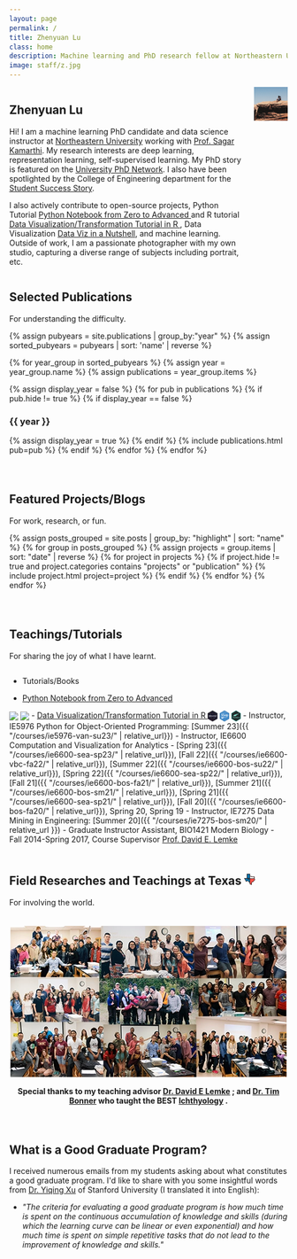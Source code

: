 ```yaml
---
layout: page
permalink: /
title: Zhenyuan Lu
class: home
description: Machine learning and PhD research fellow at Northeastern University. Using background and experience working in Biomedical sciences and data science fields over the last 10 years. I weave healthcare and machine learning concepts together.
image: staff/z.jpg
---
```


<div class="columns" markdown="1">
<div class="intro" markdown="1">

## Zhenyuan Lu

Hi! I am a machine learning PhD candidate and data science instructor at [Northeastern University](https://www.northeastern.edu/) working with [Prof. Sagar Kamarthi](https://coe.northeastern.edu/people/kamarthi-sagar/). My research interests are deep learning, representation learning, self-supervised learning. My PhD story is featured on the [University PhD Network](https://phd.northeastern.edu/profile/zhenyuan-lu/). I also have been spotlighted by the College of Engineering department for the [Student Success Story](https://coe.northeastern.edu/news/ready-for-the-high-demand-field-of-data-analytics/).

I also actively contribute to open-source projects, Python Tutorial <a href = "https://zhenyuanlu.com/python-notebook/"> Python Notebook from Zero to Advanced </a> and R tutorial <a href="https://zhenyuanlu.com/r-comput-viz/" target="_blank">Data Visualization/Transformation Tutorial in R </a>, Data Visualization [Data Viz in a Nutshell](https://github.com/zhenyuanlu/Data-Visualization-In-A-Nutshell/tree/main), and machine learning. Outside of work, I am a passionate photographer with my own studio, capturing a diverse range of subjects including portrait, etc.


<p>
<span class="social-buttons">
  <span class="item">
    <a href="https://github.com/zhenyuanlu" target="_blank">
      <i class="fab fa-github"></i>
    </a>
    <a href="https://www.linkedin.com/in/zhenyuanlu/" target="_blank">
      <i class="fab fa-linkedin-in"></i>
    </a>
    <!-- <a href="mailto:{{ site.email }}" target="_blank">
      <i class="fas fa-envelope"></i>
    </a> -->
    <a href="https://twitter.com/zyl_zhen" target="_blank">
      <i class="fab fa-twitter"></i>
    </a>
  </span>
</span>

<!--
<span style="float: right">
  <a href="{{ '/cv/' | relative_url }}" target="_blank">
    <i class="far fa-file-pdf"></i>
    <b>CV</b>
  </a>
</span>-->

</p>
</div>

<div class="me" markdown="1">
<picture>
  <img src='/assets/img/staff/z.png'
    alt='Zhenyuan Lu'/>
</picture>
</div>

</div>

<a name="publication"></a>
## Selected Publications
For understanding the difficulty.

<div class="featured-projects">
{% assign pubyears = site.publications | group_by:"year" %}
{% assign sorted_pubyears = pubyears | sort: 'name' | reverse %}

{% for year_group in sorted_pubyears %}
  {% assign year = year_group.name %}
  {% assign publications = year_group.items %}
  
  {% assign display_year = false %}
  {% for pub in publications %}
    {% if pub.hide != true %}
      {% if display_year == false %}
        <h3>{{ year }}</h3>
        {% assign display_year = true %}
      {% endif %}
      {% include publications.html pub=pub %}
    {% endif %}
  {% endfor %}
{% endfor %}


</div>

<p style="line-height:25px;margin:0px;"><br></p>

<a name="project"></a>
## Featured Projects/Blogs
For work, research, or fun.

<div class="featured-projects">

<!-- sort highlight descending and date ascending -->

{% assign posts_grouped = site.posts | group_by: "highlight" | sort: "name" %}
{% for group in posts_grouped %}
{% assign projects = group.items | sort: "date" | reverse %}
  {% for project in projects  %}
    {% if project.hide != true and project.categories contains "projects"  or "publication" %}
        {% include project.html project=project %}
    {% endif %}
  {% endfor %}
{% endfor %}
</div>

<p style="line-height:25px;margin:0px;"><br></p>

<a name="teaching"></a>
## Teachings/Tutorials 

For sharing the joy of what I have learnt.

<div class="columns" markdown="1">
<div class="intro" markdown="1">

- Tutorials/Books
<!-- - (WIP) Pytorch Cookbook for Deep learning --> 
  - <a href = "https://zhenyuanlu.com/python-notebook/"> Python Notebook from Zero to Advanced </a>
<img src='https://upload.wikimedia.org/wikipedia/commons/thumb/1/1d/PyCharm_Icon.svg/512px-PyCharm_Icon.svg.png?20200803065702' align="center" height="20"/>
<img src='https://raw.githubusercontent.com/numpy/numpy/17bae7c3f53d757144403ae09897e32f91a31d74/branding/logo/logomark/numpylogoicon.svg' align="center" height="20"/>
  - <a href="https://zhenyuanlu.com/r-comput-viz/" target="_blank">Data Visualization/Transformation Tutorial in R </a> 
  <img src='https://raw.githubusercontent.com/tidyverse/tidyverse/main/man/figures/logo.png' align="center" height="20"/>
  <img src='https://raw.githubusercontent.com/rstudio/shiny/main/man/figures/logo.png' align="center" height="20"/>
  <img src='https://raw.githubusercontent.com/rstudio/rmarkdown/main/man/figures/logo.png' align="center" height="20"/>
- Instructor, IE5976 Python for Object-Oriented Programming: [Summer 23]({{ "/courses/ie5976-van-su23/" | relative_url}})
- Instructor, IE6600 Computation and Visualization for Analytics
  - [Spring 23]({{ "/courses/ie6600-sea-sp23/" | relative_url}}), [Fall 22]({{ "/courses/ie6600-vbc-fa22/" | relative_url}}), [Summer 22]({{ "/courses/ie6600-bos-su22/" | relative_url}}), [Spring 22]({{ "/courses/ie6600-sea-sp22/" | relative_url}}), [Fall 21]({{ "/courses/ie6600-bos-fa21/" | relative_url}}), [Summer 21]({{ "/courses/ie6600-bos-sm21/" | relative_url}}), [Spring 21]({{ "/courses/ie6600-sea-sp21/" | relative_url}}), [Fall 20]({{ "/courses/ie6600-bos-fa20/" | relative_url}}), Spring 20, Spring 19
<!-- <img src='https://torch.mlverse.org/css/images/hex/torch.png' align="right" height="55.5"/>
<img src='https://torch.mlverse.org/css/images/hex/torchvision.png' align="right" height="55.5"/> -->
<!-- <img src='https://keras.io/img/logo.png' align="right" height="50.5"/> -->
- Instructor, IE7275 Data Mining in Engineering: [Summer 20]({{ "/courses/ie7275-bos-sm20/" | relative_url }})
- Graduate Instructor Assistant, BIO1421 Modern Biology
  - Fall 2014-Spring 2017, Course Supervisor <a href="https://www.bio.txst.edu/faculty-staff/david-lemke.html" target="_blank">Prof. David E. Lemke</a>



</div>
</div>

<p style="line-height:25px;margin:0px;"><br></p>


## Field Researches and Teachings at Texas <img src='/assets/img/tx.png' width="20" height="20" alt='TXmap'/>
For involving the world.

<p style="line-height:20px;margin:0px;"><br></p>


<div class="columns">
    <div class="intro" style="text-align:center;">
    <picture class="life">
    <img src='/assets/img/TXState.webp' width="500" alt='@TXState'/>
    <p><b>
    Special thanks to my teaching advisor <a href="https://www.bio.txst.edu/faculty-staff/david-lemke.html" target="_blank">Dr. David E Lemke</a> <i class="fa-solid fa-dna"></i>; and <a href="https://www.bio.txst.edu/faculty-staff/timothy-bonner.html" target="_blank">Dr. Tim Bonner</a> who taught the BEST <a href="https://www.bio.txst.edu/faculty-staff/timothy-bonner/bonner-lab.html#&gid=1&pid=4" target="_blank">Ichthyology</a> <i class="fa-solid fa-fish"></i>.</b>
    </p>
    </picture>
    </div>
</div>

<p style="line-height:25px;margin:0px;"><br></p>

## What is a Good Graduate Program?

I received numerous emails from my students asking about what constitutes a good graduate program. I'd like to share with you some insightful words from <a href="https://yiqingxu.org/" target="_blank"> Dr. Yiqing Xu</a> of Stanford University (I translated it into English):
  - <i>"The criteria for evaluating a good graduate program is how much time is spent on the continuous accumulation of knowledge and skills (during which the learning curve can be linear or even exponential) and how much time is spent on simple repetitive tasks that do not lead to the improvement of knowledge and skills."</i>

